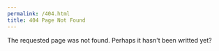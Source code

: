 ```yaml
---
permalink: /404.html
title: 404 Page Not Found
---
```


The requested page was not found. Perhaps it hasn't been writted yet?
